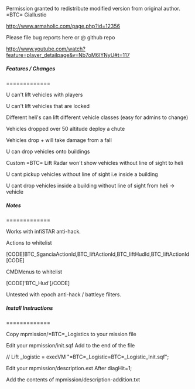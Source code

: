 Permission granted to redistribute modified version from original author. =BTC= Giallustio

http://www.armaholic.com/page.php?id=12356

Please file bug reports here or @ github repo

http://www.youtube.com/watch?feature=player_detailpage&v=Nb7oM6lYNyU#t=117

<h5>Features / Changes</h5>
=============

U can't lift vehicles with players

U can't lift vehicles that are locked

Different heli's can lift different vehicle classes (easy for admins to change)

Vehicles dropped over 50 altitude deploy a chute

Vehicles drop + will take damage from a fall

U can drop vehicles onto buildings

Custom =BTC= Lift Radar won't show vehicles without line of sight to heli

U cant pickup vehicles without line of sight i.e inside a building

U cant drop vehicles inside a building without line of sight from heli -> vehicle

<h5>Notes</h5>
=============

Works with infiSTAR anti-hack.

Actions to whitelist

[CODE]BTC_SganciaActionId,BTC_liftActionId,BTC_liftHudId,BTC_liftActionId[CODE]

CMDMenus to whitelist

[CODE]'BTC_Hud'[/CODE]

Untested with epoch anti-hack / battleye filters.


<h5>Install Instructions</h5>
=============

Copy mpmission/=BTC=_Logistics to your mission file

Edit your mpmission/init.sqf
Add to the end of the file

// Lift
_logistic = execVM "=BTC=_Logistic\=BTC=_Logistic_Init.sqf";

Edit your mpmission/description.ext
After 
diagHit=1;

Add the contents of mpmission/description-addition.txt

